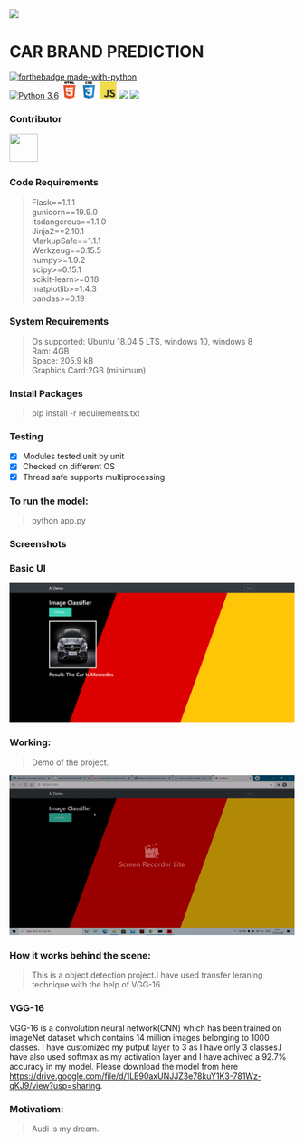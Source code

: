 <img src="https://img.indianautosblog.com/resize/750x-/2019/10/05/2020-audi-rs-6-avant-vega-yellow-3-4eee.jpg">

# CAR BRAND PREDICTION

[![forthebadge made-with-python](http://ForTheBadge.com/images/badges/made-with-python.svg)](https://www.python.org/)                 
[![Python 3.6](https://img.shields.io/badge/python-3.6-blue.svg)](https://www.python.org/downloads/release/python-360/) 
<code><img height="30" src="https://raw.githubusercontent.com/github/explore/80688e429a7d4ef2fca1e82350fe8e3517d3494d/topics/html/html.png"></code>
<code><img height="30" src="https://raw.githubusercontent.com/github/explore/80688e429a7d4ef2fca1e82350fe8e3517d3494d/topics/css/css.png"></code>
<code><img height="30" src="https://raw.githubusercontent.com/github/explore/80688e429a7d4ef2fca1e82350fe8e3517d3494d/topics/javascript/javascript.png"></code>
<code><img height="30" src="https://github.com/tomchen/stack-icons/raw/master/logos/bootstrap.svg"></code>
<code><img height="30" src="https://symbols.getvecta.com/stencil_80/56_flask.3a79b5a056.jpg"></code>

### Contributor
<a href="https://github.com/argho28"><img src="https://avatars3.githubusercontent.com/u/54744863?s=400&v=4" height="50px" width="50px" alt=""/></a>



### Code Requirements
> Flask==1.1.1</br>
> gunicorn==19.9.0</br>
> itsdangerous==1.1.0</br>
> Jinja2==2.10.1</br>
> MarkupSafe==1.1.1</br>
> Werkzeug==0.15.5</br>
> numpy>=1.9.2</br>
> scipy>=0.15.1</br>
> scikit-learn>=0.18</br>
> matplotlib>=1.4.3</br>
> pandas>=0.19</br>

### System Requirements
> Os supported: Ubuntu 18.04.5 LTS, windows 10, windows 8</br>
> Ram: 4GB</br>
> Space: 205.9 kB</br>
> Graphics Card:2GB (minimum)</br>

### Install Packages
> pip install -r requirements.txt

### Testing
- [x]  Modules tested unit by unit
- [x]  Checked on different OS
- [x]  Thread safe supports multiprocessing

### To run the model:
> python app.py
> 
### Screenshots

### Basic UI
<img src="https://github.com/Mrinmoy-Aus/Deep-Learning_Car_Brand_Classification/blob/main/ui.png">

### Working:
> Demo of the project.
<img src="https://github.com/Mrinmoy-Aus/Deep-Learning_Car_Brand_Classification/blob/main/working.gif">

### How it works behind the scene:
> This is a object detection project.I have used transfer leraning technique with the help of VGG-16.

### VGG-16
VGG-16 is a convolution neural network(CNN) which has been trained on imageNet dataset which contains 14 million images belonging to 1000 classes. I have customized my putput layer to 3 as I have only 3 classes.I have also used softmax as my activation layer and I have achived a 92.7% accuracy in my model. Please download the model from here https://drive.google.com/file/d/1LE90axUNJJZ3e78kuY1K3-781Wz-qKJ9/view?usp=sharing.

### Motivatiom:
>Audi is my dream.
